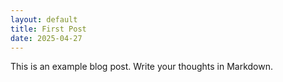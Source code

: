 ```yaml
---
layout: default
title: First Post
date: 2025-04-27
---
```


This is an example blog post. Write your thoughts in Markdown.
